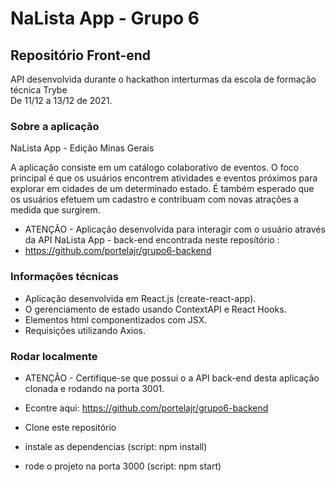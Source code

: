 # NaLista App - Grupo 6 

## Repositório Front-end

API desenvolvida durante o hackathon interturmas da escola de formação técnica Trybe <br>
De 11/12 a 13/12 de 2021.

### Sobre a aplicação
NaLista App - Edição Minas Gerais

A aplicação consiste em um catálogo colaborativo de eventos.
O foco principal é que os usuários encontrem atividades e eventos próximos para explorar em cidades de um determinado estado.
É também esperado que os usuários efetuem um cadastro e contribuam com novas atrações a medida que surgirem.

- ATENÇÃO - 
Aplicação desenvolvida para interagir com o usuário através da API NaLista App - back-end encontrada neste reposítório :
- https://github.com/portelajr/grupo6-backend

### Informações técnicas

- Aplicação desenvolvida em React.js (create-react-app).
- O gerenciamento de estado usando ContextAPI e React Hooks.
- Elementos html componentizados com JSX.
- Requisições utilizando Axios.

### Rodar localmente

- ATENÇÃO - 
Certifique-se que possui o a API back-end desta aplicação clonada e rodando na porta 3001.
- Econtre aqui: https://github.com/portelajr/grupo6-backend

- Clone este repositório
- instale as dependencias (script: npm install)
- rode o projeto na porta 3000 (script: npm start)
